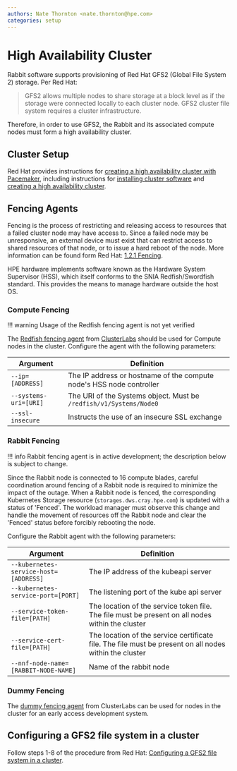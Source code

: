 ```yaml
---
authors: Nate Thornton <nate.thornton@hpe.com>
categories: setup
---
```


# High Availability Cluster

Rabbit software supports provisioning of Red Hat GFS2 (Global File System 2) storage. Per Red Hat:
> GFS2 allows multiple nodes to share storage at a block level as if the storage were connected locally to each cluster node. GFS2 cluster file system requires a cluster infrastructure.

Therefore, in order to use GFS2, the Rabbit and its associated compute nodes must form a high availability cluster.

## Cluster Setup

Red Hat provides instructions for [creating a high availability cluster with Pacemaker](https://access.redhat.com/documentation/en-us/red_hat_enterprise_linux/8/html/configuring_and_managing_high_availability_clusters/assembly_creating-high-availability-cluster-configuring-and-managing-high-availability-clusters#doc-wrapper), including instructions for [installing cluster software](https://access.redhat.com/documentation/en-us/red_hat_enterprise_linux/8/html/configuring_and_managing_high_availability_clusters/assembly_creating-high-availability-cluster-configuring-and-managing-high-availability-clusters#proc_installing-cluster-software-creating-high-availability-cluster) and
[creating a high availability cluster](https://access.redhat.com/documentation/en-us/red_hat_enterprise_linux/8/html/configuring_and_managing_high_availability_clusters/assembly_creating-high-availability-cluster-configuring-and-managing-high-availability-clusters).


## Fencing Agents

Fencing is the process of restricting and releasing access to resources that a failed cluster node may have access to. Since a failed node may be unresponsive, an external device must exist that can restrict access to shared resources of that node, or to issue a hard reboot of the node. More information can be found form Red Hat: [1.2.1 Fencing](https://access.redhat.com/documentation/en-us/red_hat_enterprise_linux/8/html/configuring_and_managing_high_availability_clusters/assembly_overview-of-high-availability-configuring-and-managing-high-availability-clusters#fencing).

HPE hardware implements software known as the Hardware System Supervisor (HSS), which itself conforms to the SNIA Redfish/Swordfish standard. This provides the means to manage hardware outside the host OS.

### Compute Fencing

!!! warning
    Usage of the Redfish fencing agent is not yet verified

The [Redfish fencing agent](https://github.com/ClusterLabs/fence-agents/tree/main/agents/redfish) from [ClusterLabs](https://github.com/ClusterLabs/fence-agents) should be used for Compute nodes in the cluster. Configure the agent with the following parameters:

| Argument | Definition |
| -------- | ---------- |
| `--ip=[ADDRESS]` | The IP address or hostname of the compute node's HSS node controller |
|`--systems-uri=[URI]` | The URI of the Systems object. Must be `/redfish/v1/Systems/Node0` |
|`--ssl-insecure` | Instructs the use of an insecure SSL exchange |


### Rabbit Fencing

!!! info
    Rabbit fencing agent is in active development; the description below is subject to change.

Since the Rabbit node is connected to 16 compute blades, careful coordination around fencing of a Rabbit node is required to minimize the impact of the outage. When a Rabbit node is fenced, the corresponding Kubernetes Storage resource (`storages.dws.cray.hpe.com`) is updated with a status of 'Fenced'. The workload manager must observe this change and handle the movement of resources off the Rabbit node and clear the 'Fenced' status before forcibly rebooting the node.

Configure the Rabbit agent with the following parameters:

| Argument | Definition |
| -------- | ---------- |
| `--kubernetes-service-host=[ADDRESS]` | The IP address of the kubeapi server |
| `--kubernetes-service-port=[PORT]` | The listening port of the kube api server |
| `--service-token-file=[PATH]` | The location of the service token file. The file must be present on all nodes within the cluster |
| `--service-cert-file=[PATH]` | The location of the service certificate file. The file must be present on all nodes within the cluster |
| `--nnf-node-name=[RABBIT-NODE-NAME]` | Name of the rabbit node |

### Dummy Fencing

The [dummy fencing agent](https://github.com/ClusterLabs/fence-agents/tree/main/agents/dummy) from ClusterLabs can be used for nodes in the cluster for an early access development system.

## Configuring a GFS2 file system in a cluster

Follow steps 1-8 of the procedure from Red Hat: [Configuring a GFS2 file system in a cluster](https://access.redhat.com/documentation/en-us/red_hat_enterprise_linux/8/html/configuring_and_managing_high_availability_clusters/assembly_configuring-gfs2-in-a-cluster-configuring-and-managing-high-availability-clusters#doc-wrapper).

